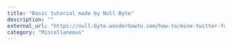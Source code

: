 ```yaml
---
title: "Basic tutorial made by Null Byte"
description: ""
external_url: "https://null-byte.wonderhowto.com/how-to/mine-twitter-for-targeted-information-with-twint-0193853/"
category: "Miscellaneous"
---
```

